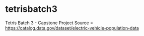 # tetrisbatch3
Tetris Batch 3 - Capstone Project
Source = https://catalog.data.gov/dataset/electric-vehicle-population-data

